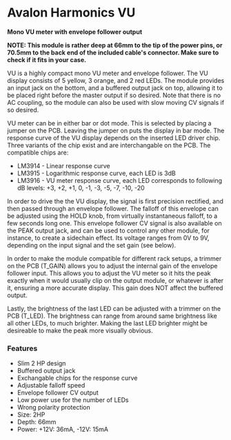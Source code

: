 # Avalon Harmonics VU

**Mono VU meter with envelope follower output**

**NOTE: This module is rather deep at 66mm to the tip of the power pins, or 70.5mm to the back end of the included cable's connector. Make sure to check if it fits in your case.**

VU is a highly compact mono VU meter and envelope follower. The VU display consists of 5 yellow, 3 orange, and 2 red LEDs. The module provides an input jack on the bottom, and a buffered output jack on top, allowing it to be placed right before the master output if so desired. Note that there is no AC coupling, so the module can also be used with slow moving CV signals if so desired.

VU meter can be in either bar or dot mode. This is selected by placing a jumper on the PCB. Leaving the jumper on puts the display in bar mode. The response curve of the VU display depends on the inserted LED driver chip. Three variants of the chip exist and are interchangable on the PCB. The compatible chips are:

* LM3914 - Linear response curve
* LM3915 - Logarithmic response curve, each LED is 3dB
* LM3916 - VU meter response curve, each LED corresponds to following dB levels: +3, +2, +1, 0, -1, -3, -5, -7, -10, -20

In order to drive the the VU display, the signal is first precision rectified, and then passed through an envelope follower. The falloff of this envelope can be adjusted using the HOLD knob, from virtually instantaneous falloff, to a few seconds long one. This envelope follower CV signal is also available on the PEAK output jack, and can be used to control any other module, for instance, to create a sidechain effect. Its voltage ranges from 0V to 9V, depending on the input signal and the set gain (see below).

In order to make the module compatible for different rack setups, a trimmer on the PCB (T_GAIN) allows you to adjust the internal gain of the envelope follower input. This allows you to adjust the VU meter so it hits the peak exactly when it would usually clip on the output module, or whatever is after it, ensuring a more accurate display. This gain does NOT affect the buffered output.

Lastly, the brightness of the last LED can be adjusted with a trimmer on the PCB (T_LED). The brightness can range from around same brightness like all other LEDs, to much brighter. Making the last LED brighter might be desireable to make the peak more visually obvious.

### Features

* Slim 2 HP design
* Buffered output jack
* Exchangable chips for the response curve
* Adjustable falloff speed
* Envelope follower CV output
* Low power use for the number of LEDs
* Wrong polarity protection
* Size: 2HP
* Depth: 66mm
* Power: +12V: 36mA, -12V: 15mA